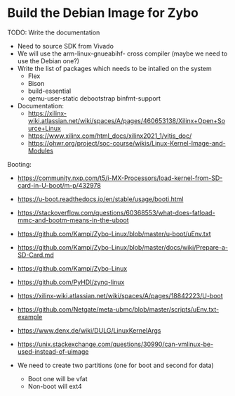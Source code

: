 # Build the Debian Image for Zybo

TODO: Write the documentation

* Need to source SDK from Vivado
* We will use the arm-linux-gnueabihf- cross compiler (maybe we need to use the Debian one?)
* Write the list of packages which needs to be intalled on the system
    * Flex
    * Bison
    * build-essential
    * qemu-user-static debootstrap binfmt-support
* Documentation: 
    + https://xilinx-wiki.atlassian.net/wiki/spaces/A/pages/460653138/Xilinx+Open+Source+Linux
    + https://www.xilinx.com/html_docs/xilinx2021_1/vitis_doc/
    + https://ohwr.org/project/soc-course/wikis/Linux-Kernel-Image-and-Modules


Booting:
* https://community.nxp.com/t5/i-MX-Processors/load-kernel-from-SD-card-in-U-boot/m-p/432978
* https://u-boot.readthedocs.io/en/stable/usage/booti.html
* https://stackoverflow.com/questions/60368553/what-does-fatload-mmc-and-bootm-means-in-the-uboot
* https://github.com/Kampi/Zybo-Linux/blob/master/u-boot/uEnv.txt
* https://github.com/Kampi/Zybo-Linux/blob/master/docs/wiki/Prepare-a-SD-Card.md
* https://github.com/Kampi/Zybo-Linux
* https://github.com/PyHDI/zynq-linux
* https://xilinx-wiki.atlassian.net/wiki/spaces/A/pages/18842223/U-boot
* https://github.com/Netgate/meta-ubmc/blob/master/scripts/uEnv.txt-example
* https://www.denx.de/wiki/DULG/LinuxKernelArgs
* https://unix.stackexchange.com/questions/30990/can-vmlinux-be-used-instead-of-uimage


* We need to create two partitions (one for boot and second for data)
    * Boot one will be vfat
    * Non-boot will ext4